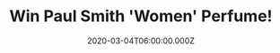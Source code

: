 ---
campaign-uuid: "c-4f47532b-8c00-47fe-b221-dd924feafcfa"
type: "Competition"
category: "Gifts"
date: "2020-03-04T06:00:00.000Z"
end-date: "2020-05-04T23:59:00.000Z"
disable-form: false
is_promoted: true
has_entry_page: true
title: "Win Paul Smith 'Women' Perfume!"
competition-description: "<p>Paul Smith Woman is a perennially elegant perfume but\
  \ with a hint of eccentricity. This refreshing fragrance for women is a blend of\
  \ cedar wood, freesia and clementine. Heart notes are floral whilst the base notes\
  \ have a sense of sweetness.</p>\n<p>Click below and it could be yours.</p>\n"
hero-header: "Win Paul Smith 'Women' Perfume!"
terms-confirmation: "N/A"
banner-img: "https://assets.expresslyapp.com/asset-da7884f2-4a7c-4b28-a489-6baba3085627.jpg"
logo-left-href: "http://club.expressly.io"
logo-left-image: "https://assets.expresslyapp.com/asset-ecb91413-dd20-4a40-b803-a34dd7ac269e.jpg"
logo-left-title: "Expressly Club"
bg-image-hero: "https://assets.expresslyapp.com/asset-f3ee5bc3-814f-485b-b486-2dc247b8f845.jpg"
bg-image-first: "https://assets.expresslyapp.com/asset-d3648bcb-b7c6-47dc-89eb-e30af4cc9a3a.jpg"
section1-content: "<p>Paul Smith Woman is a perennially elegant perfume but with a\
  \ hint of eccentricity. Launched in 2000, this refreshing fragrance for women is\
  \ a blend of cedar wood, freesia and clementine. It is suitable for daytime wear.\
  \ Top notes are sparkling and multi-coloured, with crystalline hints of fruit. Heart\
  \ notes are floral whilst the base notes have a sense of sweetness.</p>\n"
entry-title: "Win Paul Smith 'Women' Perfume!"
entry-content: "<p>Enter the draw to win Paul Smith 'Women' Perfume by completing\
  \ the form below before 23:59 on the 4th of May 2020.</p>\n"
has-winner: false
prize-description: "Paul Smith 'Women' Perfume!"
special-conditions: "Multiple entries are allowed up to one every day."
country-restrictions:
- "GB"
---